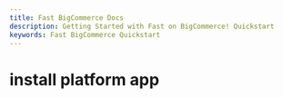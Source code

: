 ```yaml
---
title: Fast BigCommerce Docs
description: Getting Started with Fast on BigCommerce! Quickstart
keywords: Fast BigCommerce Quickstart
---
```


# install platform app
